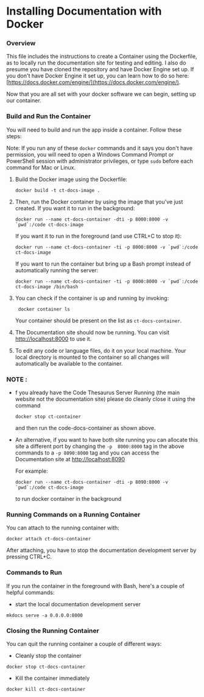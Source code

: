 # Installing Documentation with Docker

### Overview
This file includes the instructions to create a Container using the Dockerfile, as to locally run the documentation site for testing and editing.
I also do presume you have cloned the repository and have Docker Engine set up. If you don't have Docker Engine it set up, you can learn how to do so here: [https://docs.docker.com/engine/](https://docs.docker.com/engine/).


Now that you are all set with your docker software we can begin, setting up our container.


### Build and Run the Container

You will need to build and run the app inside a container. Follow these steps:

Note: If you run any of these `docker` commands and it says you don't have permission, you will need to open a Windows
Command Prompt or PowerShell session with administrator privileges, or type `sudo` before each command for Mac or Linux.

1. Build the Docker image using the Dockerfile:

    ```
    docker build -t ct-docs-image .
    ```


1. Then, run the Docker container by using the image that you've just created. If you want it to run in the background:

    ```
    docker run --name ct-docs-container -dti -p 8000:8000 -v `pwd`:/code ct-docs-image
    ```
   If you want it to run in the foreground (and use CTRL+C to stop it):
    ```
    docker run --name ct-docs-container -ti -p 8000:8000 -v `pwd`:/code ct-docs-image
    ```
   If you want to run the container but bring up a Bash prompt instead of automatically running the server:
    ```
    docker run --name ct-docs-container -ti -p 8000:8000 -v `pwd`:/code ct-docs-image /bin/bash
    ```
2. You can check if the container is up and running by invoking:
   ```
    docker container ls
   ```
   Your container should be present on the list as `ct-docs-container`.

3. The Documentation site should now be running. You can visit [http://localhost:8000](http://localhost:8000) to use it.

4. To edit any code or language files, do it on your local machine. Your local directory is mounted to the container so all changes will automatically be available to the container.



### NOTE :
* f you already have the Code Thesaurus Server Running (the main website not the documentation site)  please do cleanly close it using the command
    ```
  docker stop ct-container
  ``` 
  and then run the code-docs-container as shown above.

* An alternative, if you want to have both site running you can allocate this site a different port by changing the `-p  8000:8000` tag in the above commands to a `-p 8090:8000` tag and you can access the Documentation site at [http://localhost:8090](http://localhost:8090)

  For example:
  ```
  docker run --name ct-docs-container -dti -p 8090:8000 -v `pwd`:/code ct-docs-image
  ```
  to run docker container in the background


### Running Commands on a Running Container

You can attach to the running container with:
```
docker attach ct-docs-container
```    
After attaching, you have to stop the documentation development server by pressing CTRL+C.

### Commands to Run

If you run the container in the foreground with Bash, here's a couple of helpful commands:

* start the local documentation development server
```
mkdocs serve -a 0.0.0.0:8000
```

### Closing the Running Container

You can quit the running container a couple of different ways:

*  Cleanly stop the container
```
docker stop ct-docs-container
```
* Kill the container immediately
```
docker kill ct-docs-container
```
